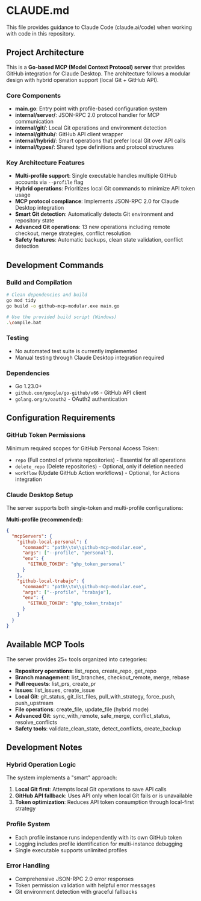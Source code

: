 # CLAUDE.md

This file provides guidance to Claude Code (claude.ai/code) when working with code in this repository.

## Project Architecture

This is a **Go-based MCP (Model Context Protocol) server** that provides GitHub integration for Claude Desktop. The architecture follows a modular design with hybrid operation support (local Git + GitHub API).

### Core Components

- **main.go**: Entry point with profile-based configuration system
- **internal/server/**: JSON-RPC 2.0 protocol handler for MCP communication
- **internal/git/**: Local Git operations and environment detection
- **internal/github/**: GitHub API client wrapper
- **internal/hybrid/**: Smart operations that prefer local Git over API calls
- **internal/types/**: Shared type definitions and protocol structures

### Key Architecture Features

- **Multi-profile support**: Single executable handles multiple GitHub accounts via `--profile` flag
- **Hybrid operations**: Prioritizes local Git commands to minimize API token usage
- **MCP protocol compliance**: Implements JSON-RPC 2.0 for Claude Desktop integration
- **Smart Git detection**: Automatically detects Git environment and repository state
- **Advanced Git operations**: 13 new operations including remote checkout, merge strategies, conflict resolution
- **Safety features**: Automatic backups, clean state validation, conflict detection

## Development Commands

### Build and Compilation
```bash
# Clean dependencies and build
go mod tidy
go build -o github-mcp-modular.exe main.go

# Use the provided build script (Windows)
.\compile.bat
```

### Testing
- No automated test suite is currently implemented
- Manual testing through Claude Desktop integration required

### Dependencies
- Go 1.23.0+
- `github.com/google/go-github/v66` - GitHub API client
- `golang.org/x/oauth2` - OAuth2 authentication

## Configuration Requirements

### GitHub Token Permissions
Minimum required scopes for GitHub Personal Access Token:
- `repo` (Full control of private repositories) - Essential for all operations
- `delete_repo` (Delete repositories) - Optional, only if deletion needed
- `workflow` (Update GitHub Action workflows) - Optional, for Actions integration

### Claude Desktop Setup
The server supports both single-token and multi-profile configurations:

**Multi-profile (recommended):**
```json
{
  "mcpServers": {
    "github-local-personal": {
      "command": "path\\to\\github-mcp-modular.exe",
      "args": ["--profile", "personal"],
      "env": {
        "GITHUB_TOKEN": "ghp_token_personal"
      }
    },
    "github-local-trabajo": {
      "command": "path\\to\\github-mcp-modular.exe", 
      "args": ["--profile", "trabajo"],
      "env": {
        "GITHUB_TOKEN": "ghp_token_trabajo"
      }
    }
  }
}
```

## Available MCP Tools

The server provides 25+ tools organized into categories:
- **Repository operations**: list_repos, create_repo, get_repo
- **Branch management**: list_branches, checkout_remote, merge, rebase
- **Pull requests**: list_prs, create_pr
- **Issues**: list_issues, create_issue
- **Local Git**: git_status, git_list_files, pull_with_strategy, force_push, push_upstream
- **File operations**: create_file, update_file (hybrid mode)
- **Advanced Git**: sync_with_remote, safe_merge, conflict_status, resolve_conflicts
- **Safety tools**: validate_clean_state, detect_conflicts, create_backup

## Development Notes

### Hybrid Operation Logic
The system implements a "smart" approach:
1. **Local Git first**: Attempts local Git operations to save API calls
2. **GitHub API fallback**: Uses API only when local Git fails or is unavailable
3. **Token optimization**: Reduces API token consumption through local-first strategy

### Profile System
- Each profile instance runs independently with its own GitHub token
- Logging includes profile identification for multi-instance debugging
- Single executable supports unlimited profiles

### Error Handling
- Comprehensive JSON-RPC 2.0 error responses
- Token permission validation with helpful error messages
- Git environment detection with graceful fallbacks